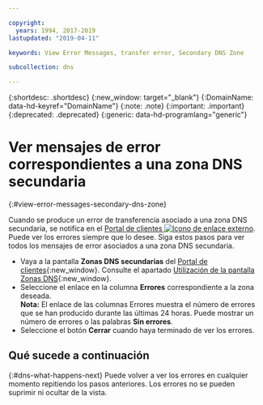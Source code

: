 ```yaml
---

copyright:
  years: 1994, 2017-2019
lastupdated: "2019-04-11"

keywords: View Error Messages, transfer error, Secondary DNS Zone

subcollection: dns

---
```


{:shortdesc: .shortdesc}
{:new_window: target="_blank"}
{:DomainName: data-hd-keyref="DomainName"}
{:note: .note}
{:important: .important}
{:deprecated: .deprecated}
{:generic: data-hd-programlang="generic"}


# Ver mensajes de error correspondientes a una zona DNS secundaria
{:#view-error-messages-secondary-dns-zone}

Cuando se produce un error de transferencia asociado a una zona DNS secundaria, se notifica en el [Portal de clientes ![Icono de enlace externo](../../icons/launch-glyph.svg "Icono de enlace externo")](https://{DomainName}/). Puede ver los errores siempre que lo desee. Siga estos pasos para ver todos los mensajes de error asociados a una zona DNS secundaria.

* Vaya a la pantalla **Zonas DNS secundarias** del [Portal de clientes](https://{DomainName}/){:new_window}. Consulte el apartado [Utilización de la pantalla Zonas DNS](/docs/infrastructure/dns?topic=dns-use-the-dns-zones-screens#use-the-dns-zones-screens){:new_window}.
* Seleccione el enlace en la columna **Errores** correspondiente a la zona deseada.<br/>**Nota:** El enlace de las columnas Errores muestra el número de errores que se han producido durante las últimas 24 horas. Puede mostrar un número de errores o las palabras **Sin errores**.
* Seleccione el botón **Cerrar** cuando haya terminado de ver los errores.

## Qué sucede a continuación
{:#dns-what-happens-next}
Puede volver a ver los errores en cualquier momento repitiendo los pasos anteriores. Los errores no se pueden suprimir ni ocultar de la vista.
